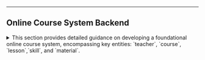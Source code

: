 

---
## Online Course System Backend

<details> 
<summary> 
This section provides detailed guidance on developing a foundational online course system, encompassing key entities: `teacher`, `course`, `lesson`,`skill`, and `material`.
</summary>

### Database Schema

#### 1. **Teachers Table**
The `Teachers` table maintains information about instructors, including their personal and professional details.

| **Field**        | **Header**       | **Data Type** |
|-------------------|------------------|---------------|
| `id`             | ID               | Int           |
| `firstname`      | First Name       | String        |
| `lastname`       | Last Name        | String        |
| `email`          | Email            | String        |
| `phone_number`   | Phone Number     | String        |
| `image`          | Image            | String        |
| `bio`            | Bio              | Text          |

#### 2. **Courses Table**
The `Courses` table captures the details of educational offerings, including their scope, duration, and prerequisites.

| **Field**        | **Header**       | **Data Type** |
|-------------------|------------------|---------------|
| `id`             | ID               | Int           |
| `name`           | Course Name      | String        |
| `status`         | Status           | String        |
| `level`          | Level            | String        |
| `summary`        | Summary          | String        |
| `image`          | Image            | String        |
| `desc`           | Description      | Text          |
| `duration`       | Duration         | String        |
| `start_date`     | Start Date       | Datetime      |

#### 3. **Lessons Table**
The `Lessons` table contains detailed information about the lessons within a course, including their title, content, and associated teacher.

| **Field**        | **Header**        | **Data Type** |
|-------------------|-------------------|---------------|
| `id`             | ID                | Int           |
| `name`           | Lesson Name       | String        |
| `description`    | Description       | Text          |
| `teacher`     | Teacher           | Int (Foreign Key) |
| `course`      | Course            | Int (Foreign Key) |
| `created_at`     | Created At        | Datetime      |
| `updated_at`     | Updated At        | Datetime      | 


#### 4. **Skills Table**
The `Skills` table records competencies attributed to teachers.

| **Field**        | **Header**       | **Data Type** |
|-------------------|------------------|---------------|
| `id`             | ID               | Int           |
| `name`           | Skill Name       | String        |
| `years`          | Years of Experience | Int      |
| `created_by`     | Created By       | String        |
| `created_at`     | Created At       | Datetime      |
| `updated_at`     | Updated At       | Datetime      |

#### 5. **Materials Table**
The `Materials` table inventories resources linked to courses.

| **Field**        | **Header**  | **Data Type** |
|-------------------|-------------|---------------|
| `id`             | ID          | Int           |
| `name`           | Name        | String        |
| `type`           | Type        | String        |
| `image`          | Image       | String        |
| `link`           | Link        | String        |
| `file`           | File        | String        |

---

### Relationships
- **Courses to Teachers**: Man-to-One(Each teacher can teach multiple courses; each course is assigned to one teacher. A teacher can exist independently of a course).
- **Teachers to Skills**: Many-to-Many (Multiple teachers can share skills, and one teacher may have multiple skills).
- **Courses to Materials**: Many-to-Many (A course may include multiple materials, and the same material can be used in different courses).
- **Courses to Lessons**: One-to-Many (Each course can have multiple lessons, but each lesson belongs to one course. A lesson cannot exist without a course, as it has no meaning on its own).

---

### Schema Creation via Fluent CMS Schema Builder

#### Accessing Schema Builder
After launching the web application, locate the **Schema Builder** menu on the homepage to start defining your schema.

#### Adding Entities
[Example Configuration](https://fluent-cms-admin.azurewebsites.net/_content/FluentCMS/schema-ui/list.html?schema=entity)  
1. Navigate to the **Entities** section of the Schema Builder.
2. Create entities such as "Teacher" and "Course."
3. For the `Course` entity, add attributes such as `name`, `status`, `level`, and `description`.
---
### Defining Relationships
[Example Configuration](https://fluent-cms-admin.azurewebsites.net/_content/FluentCMS/schema-ui/edit.html?schema=entity&id=27)  

#### 1. **Course and Teacher (Many-to-One Relationship)**
To establish a many-to-one relationship between the `Course` and `Teacher` entities, you can include a `Lookup` attribute in the `Course` entity. This allows selecting a single `Teacher` record when adding or updating a `Course`.

| **Attribute**   | **Value**    |
|-----------------|--------------|
| **Field**       | `teacher`    |
| **DataType**    | Lookup       |
| **DisplayType** | Lookup       |
| **Options**     | Teacher      |

**Description:** When a course is created or modified, a teacher record can be looked up and linked to the course.

#### 2 ** Course and Lesson(One-to-Many Relationship)**
To establish a one-to-many relationship between the `Course` and `Lesson` entities, use a `Collection` attribute in the `Course` entity. This enables associating multiple lessons with a single course.

| **Attribute**   | **Value**  |
|-----------------|------------|
| **Field**       | `lessons`  |
| **DataType**    | Collection |
| **DisplayType** | EditTable  |
| **Options**     | Lesson     |

**Description:** When managing a course , you can manage lessons of this course.

#### 3. **Course and Materials (Many-to-Many Relationship)**
To establish a many-to-many relationship between the `Course` and `Material` entities, use a `Junction` attribute in the `Course` entity. This enables associating multiple materials with a single course.

| **Attribute** | **Value**   |
|---------------|-------------|
| **Field**     | `materials` |
| **DataType**  | Junction    |
| **DisplayType** | Picklist    |
| **Options**   | Material    |

**Description:** When managing a course, you can select multiple material records from the `Material` table to associate with the course.

---

### Admin Panel: Data Management Features

#### 1. **List Page**
[Example Course List Page](https://fluent-cms-admin.azurewebsites.net/_content/FluentCMS/admin/entities/course?offset=0&limit=20)  
The **List Page** displays entities in a tabular format, enabling sorting, searching, and pagination. Users can efficiently browse or locate specific records.

#### 2. **Detail Page**
[Example Course Detail Page](https://fluent-cms-admin.azurewebsites.net/_content/FluentCMS/admin/entities/course/22)  
The **Detail Page** provides an interface for viewing and managing detailed attributes. Related data such as teachers and materials can be selected or modified.

</details>